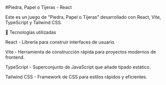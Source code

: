 #Piedra, Papel o Tijeras - React

Este es un juego de "Piedra, Papel o Tijeras" desarrollado con React, Vite, TypeScript y Tailwind CSS.

🚀 Tecnologías utilizadas

React - Librería para construir interfaces de usuario.

Vite - Herramienta de construcción rápida para proyectos modernos de frontend.

TypeScript - Superconjunto de JavaScript que añade tipado estático.

Tailwind CSS - Framework de CSS para estilos rápidos y eficientes.
